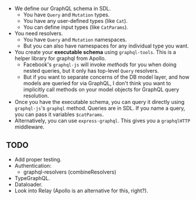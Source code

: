 * We define our GraphQL schema in SDL.
  * You have `Query` and `Mutation` types.
  * You have any user-defined types (like `Cat`).
  * You can define input types (like `CatParams`).
* You need resolvers.
  * You have `Query` and `Mutation` namespaces.
  * But you can also have namespaces for any individual type you want.
* You create your **executable schema** using `graphql-tools`. This is a
  helper library for graphql from Apollo.
  * Facebook's `graphql-js` will invoke *methods* for you when doing
    nested queries, but it only has top-level `Query` resolvers.
  * But if you want to separate concerns of the DB model layer, and how
    models are queried for via GraphQL, I don't think you want to
    implicitly call methods on your model objects for GraphQL query
    resolution.
* Once you have the executable schema, you can query it directly using
  `graphql-js`'s `graphql` method. Queries are in SDL. If you name a
  query, you can pass it variables `$catParams`.
* Alternatively, you can use `express-graphql`. This gives you a
  `graphqlHTTP` middleware.

## TODO

* Add proper testing.
* Authentication:
    * graphql-resolvers (combineResolvers)
* TypeGraphQL.
* Dataloader.
* Look into Relay (Apollo is an alternative for this, right?).
